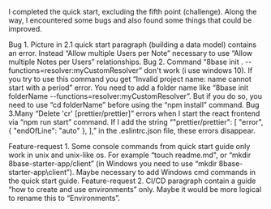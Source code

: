I completed the quick start, excluding the fifth point (challenge). Along the way, I encountered some bugs and also found some things that could be improved.

Bug 1. Picture in 2.1 quick start paragraph (building a data model) contains an error. Instead “Allow multiple Users per Note” necessary to use “Allow multiple Notes per Users” relationships. 
Bug 2. Command “8base init . --functions=resolver:myCustomResolver” don't work (i use windows 10). If you try to use this command you get  “Invalid project name: name cannot start with a period” error. 
You need to add a folder name like “8base init folderName --functions=resolver:myCustomResolver”. But if you do so, you need to use “cd folderName” before using the “npm install” command. 
Bug 3.Many  “Delete 'cr' [prettier/prettier]” errors when I start the react frontend via “npm run start” command. If I add the string “"prettier/prettier": [ "error", { "endOfLine": "auto" }, ],” in the .eslintrc.json file, these errors disappear. 

Feature-request 1. Some console commands from quick start guide only work in unix and unix-like os. For example “touch readme.md", or “mkdir 8base-starter-app/client” (in Windows you need to use “mkdir 8base-starter-app\client”). Maybe necessary to add Windows cmd commands in the quick start guide. 
Feature-request 2. CI/CD paragraph contain a guide “how to create and use environments” only. Maybe it would be more logical to rename this to “Environments”. 
